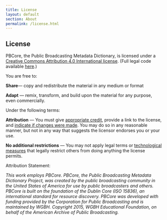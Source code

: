 ```yaml
---
title: License
layout: default
section: About
permalink: /license.html
---
```


<h2 class="blue title">License</h2>

PBCore, the Public Broadcasting Metadata Dictionary, is licensed under a [Creative Commons Attribution 4.0 International license](https://creativecommons.org/licenses/by/4.0/).  (Full legal code available [here](https://creativecommons.org/licenses/by/4.0/legalcode).)

You are free to:

**Share**— copy and redistribute the material in any medium or format

**Adapt** — remix, transform, and build upon the material for any purpose, even commercially.

Under the following terms:

**Attribution** — You must give [appropriate credit](https://creativecommons.org/licenses/by/4.0/), provide a link to the license, and [indicate if changes were made](https://creativecommons.org/licenses/by/4.0/). You may do so in any reasonable manner, but not in any way that suggests the licensor endorses you or your use.

**No additional restrictions** — You may not apply legal terms or [technological measures](https://creativecommons.org/licenses/by/4.0/) that legally restrict others from doing anything the license permits.

Attribution Statement:

*This work employs PBCore. PBCore, the Public Broadcasting Metadata Dictionary Project, was created by the public broadcasting community in the United States of America for use by public broadcasters and others. PBCore is built on the foundation of the Dublin Core (ISO 15836), an international standard for resource discovery. PBCore was developed with funding provided by the Corporation for Public Broadcasting and is maintained by WGBH. Copyright 2015, WGBH Educational Foundation, on behalf of the American Archive of Public Broadcasting.*
